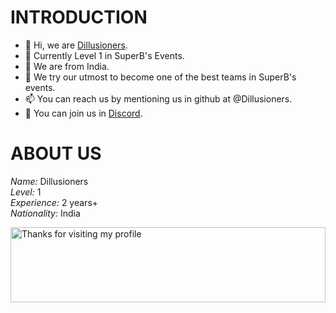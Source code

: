 # INTRODUCTION
- 👋 Hi, we are [Dillusioners](https://github.com/Dillusioners).
- 👀 Currently Level 1 in SuperB's Events.
- 🌱 We are from India.
- 💞️ We try our utmost to become one of the best teams in SuperB's events.
- 📫 You can reach us by mentioning us in github at @Dillusioners.
- 💌 You can join us in [Discord](https://discord.gg/n3ux5Rvr).


# ABOUT US
*Name:* Dillusioners<br/>
*Level:* 1<br/>
*Experience:* 2 years+<br/>
*Nationality:* India<br/>

<img height="120" alt="Thanks for visiting my profile" width="100%" src="https://github.com/dibyendu415/dibyendu415/blob/master/marquee.svg" />

